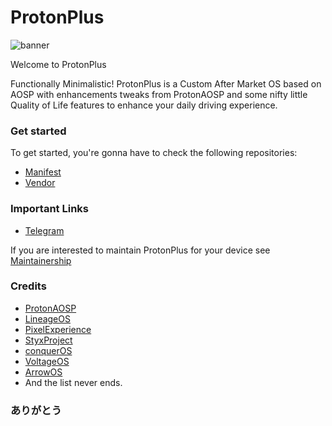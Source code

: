 # ProtonPlus

![banner](https://raw.githubusercontent.com/protonplus-org/.github/master/profile/banner.png)

Welcome to ProtonPlus 

Functionally Minimalistic!  ProtonPlus is a Custom After Market OS based on AOSP with enhancements tweaks from ProtonAOSP and some nifty little Quality of Life features to enhance your daily driving experience.

### Get started 

To get started, you're gonna have to check the following repositories:

- [Manifest](https://github.com/protonplus-org/manifest)
- [Vendor](https://github.com/protonplus-org/vendor_proton)

### Important Links

- [Telegram](https://t.me/ProtonPlusChat)

If you are interested to maintain ProtonPlus for your device see [Maintainership](https://forms.gle/k16DxWGm3QHNwi8EA)

### Credits

- [ProtonAOSP](https://github.com/protonaosp) 
- [LineageOS](https://github.com/lineageos) 
- [PixelExperience](https://github.com/pixelexperience) 
- [StyxProject](https://github.com/styxproject)
- [conquerOS](https://github.com/conqueros)
- [VoltageOS](https://github.com/voltageos)
- [ArrowOS](https://github.com/arrowos)
- And the list never ends.

### ありがとう


